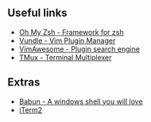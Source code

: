 Useful links
---
* [Oh My Zsh - Framework for zsh](https://github.com/robbyrussell/oh-my-zsh)
* [Vundle - Vim Plugin Manager](https://github.com/VundleVim/Vundle.vim)
* [VimAwesome - Plugin search engine](https://vimawesome.com)
* [TMux - Terminal Multiplexer](https://github.com/tmux/tmux/wiki)

Extras
---
* [Babun - A windows shell you will love](http://babun.github.io)
* [iTerm2](https://www.iterm2.com)


